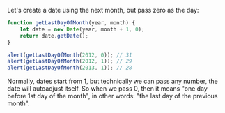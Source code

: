 Let's create a date using the next month, but pass zero as the day:

```js run demo
function getLastDayOfMonth(year, month) {
    let date = new Date(year, month + 1, 0);
    return date.getDate();
}

alert(getLastDayOfMonth(2012, 0)); // 31
alert(getLastDayOfMonth(2012, 1)); // 29
alert(getLastDayOfMonth(2013, 1)); // 28
```

Normally, dates start from 1, but technically we can pass any number, the date will autoadjust itself. So when we pass 0, then it means "one day before 1st day of the month", in other words: "the last day of the previous month".
